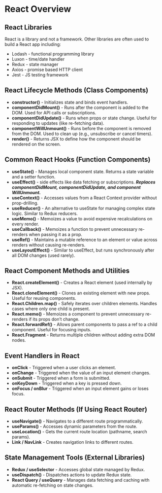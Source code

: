 # React Overview

## React Libraries
React is a library and not a framework.  Other libraries are often used to build a React app including:
- Lodash - functional programming library
- Luxon - time/date handler 
- Redux - state manager
- Axios - promise based HTTP client
- Jest - JS testing framework

## React Lifecycle Methods (Class Components)
- **constructor()** - Initializes state and binds event handlers.
- **componentDidMount()** - Runs after the component is added to the DOM. Used for API calls or subscriptions.
- **componentDidUpdate()** - Runs when props or state change. Useful for responding to updates (like re-fetching data).
- **componentWillUnmount()** - Runs before the component is removed from the DOM. Used to clean up (e.g., unsubscribe or cancel timers).
- **render()** - Returns JSX to define how the component should be rendered on the screen.

## Common React Hooks (Function Components)
- **useState()** - Manages local component state. Returns a state variable and a setter function.
- **useEffect()** -  side effects like data fetching or subscriptions. **_Replaces componentDidMount, componentDidUpdate, and component WillUnmount._**
- **useContext()** - Accesses values from a React Context provider without prop-drilling.
- **useReducer()** - An alternative to useState for managing complex state logic. Similar to Redux reducers.
- **useMemo()** - Memoizes a value to avoid expensive recalculations on every render.
- **useCallback()** - Memoizes a function to prevent unnecessary re-renders when passing it as a prop.
- **useRef()** - Maintains a mutable reference to an element or value across renders without causing re-renders.
- **useLayoutEffect()** - Similar to useEffect, but runs synchronously after all DOM changes (used rarely).

## React Component Methods and Utilities
- **React.createElement()** - Creates a React element (used internally by JSX).
- **React.cloneElement()** - Clones an existing element with new props. Useful for reusing components.
- **React.Children.map()** - Safely iterates over children elements. Handles cases where only one child is present.
- **React.memo()** - Memoizes a component to prevent unnecessary re-renders if its props don’t change.
- **React.forwardRef()** - Allows parent components to pass a ref to a child component. Useful for focusing inputs.
- **React.Fragment** - Returns multiple children without adding extra DOM nodes.

## Event Handlers in React
- **onClick** - Triggered when a user clicks an element.
- **onChange** - Triggered when the value of an input element changes.
- **onSubmit** - Triggered when a form is submitted.
- **onKeyDown** - Triggered when a key is pressed down.
- **onFocus / onBlur** - Triggered when an input element gains or loses focus.

## React Router Methods (If Using React Router)
- **useNavigate()** - Navigates to a different route programmatically.
- **useParams()** - Accesses dynamic parameters from the route.
- **useLocation()** - Gets the current route location (pathname, search params).
- **Link / NavLink** - Creates navigation links to different routes.

## State Management Tools (External Libraries)
- **Redux / useSelector** - Accesses global state managed by Redux.
- **useDispatch()** - Dispatches actions to update Redux state.
- **React Query / useQuery** - Manages data fetching and caching with automatic re-fetching on state changes.
